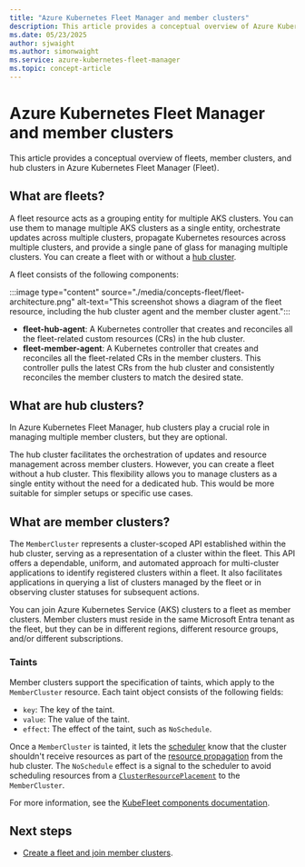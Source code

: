 ```yaml
---
title: "Azure Kubernetes Fleet Manager and member clusters"
description: This article provides a conceptual overview of Azure Kubernetes Fleet Manager and member clusters.
ms.date: 05/23/2025
author: sjwaight
ms.author: simonwaight
ms.service: azure-kubernetes-fleet-manager
ms.topic: concept-article
---
```


# Azure Kubernetes Fleet Manager and member clusters

This article provides a conceptual overview of fleets, member clusters, and hub clusters in Azure Kubernetes Fleet Manager (Fleet).

## What are fleets?

A fleet resource acts as a grouping entity for multiple AKS clusters. You can use them to manage multiple AKS clusters as a single entity, orchestrate updates across multiple clusters, propagate Kubernetes resources across multiple clusters, and provide a single pane of glass for managing multiple clusters. You can create a fleet with or without a [hub cluster](concepts-choosing-fleet.md).

A fleet consists of the following components:

:::image type="content" source="./media/concepts-fleet/fleet-architecture.png" alt-text="This screenshot shows a diagram of the fleet resource, including the hub cluster agent and the member cluster agent.":::

* **fleet-hub-agent**: A Kubernetes controller that creates and reconciles all the fleet-related custom resources (CRs) in the hub cluster.
* **fleet-member-agent**: A Kubernetes controller that creates and reconciles all the fleet-related CRs in the member clusters. This controller pulls the latest CRs from the hub cluster and consistently reconciles the member clusters to match the desired state.

## What are hub clusters?

In Azure Kubernetes Fleet Manager, hub clusters play a crucial role in managing multiple member clusters, but they are optional.

The hub cluster facilitates the orchestration of updates and resource management across member clusters. However, you can create a fleet without a hub cluster. This flexibility allows you to manage clusters as a single entity without the need for a dedicated hub. This would be more suitable for simpler setups or specific use cases.

## What are member clusters?

The `MemberCluster` represents a cluster-scoped API established within the hub cluster, serving as a representation of a cluster within the fleet. This API offers a dependable, uniform, and automated approach for multi-cluster applications to identify registered clusters within a fleet. It also facilitates applications in querying a list of clusters managed by the fleet or in observing cluster statuses for subsequent actions.

You can join Azure Kubernetes Service (AKS) clusters to a fleet as member clusters. Member clusters must reside in the same Microsoft Entra tenant as the fleet, but they can be in different regions, different resource groups, and/or different subscriptions.

### Taints

Member clusters support the specification of taints, which apply to the `MemberCluster` resource. Each taint object consists of the following fields:

* `key`: The key of the taint.
* `value`: The value of the taint.
* `effect`: The effect of the taint, such as `NoSchedule`.

Once a `MemberCluster` is tainted, it lets the [scheduler](./concepts-scheduler-scheduling-framework.md) know that the cluster shouldn't receive resources as part of the [resource propagation](./concepts-resource-propagation.md) from the hub cluster. The `NoSchedule` effect is a signal to the scheduler to avoid scheduling resources from a [`ClusterResourcePlacement`](./concepts-resource-propagation.md#introducing-clusterresourceplacement) to the `MemberCluster`.

For more information, see the [KubeFleet components documentation](https://kubefleet-dev.github.io/website/docs/concepts/components/).

## Next steps

* [Create a fleet and join member clusters](./quickstart-create-fleet-and-members.md).

